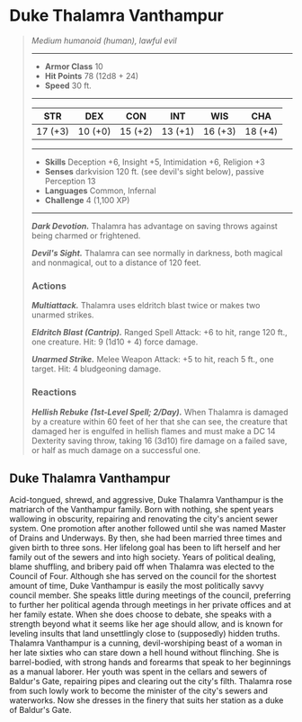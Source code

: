 # Duke Thalamra Vanthampur
>*Medium humanoid (human), lawful evil*
>___
>- **Armor Class** 10
>- **Hit Points** 78 (12d8 + 24)
>- **Speed** 30 ft.
>___
>|STR|DEX|CON|INT|WIS|CHA|
>|:---:|:---:|:---:|:---:|:---:|:---:|
>|17 (+3)|10 (+0)|15 (+2)|13 (+1)|16 (+3)|18 (+4)|
>___
>- **Skills** Deception +6, Insight +5, Intimidation +6, Religion +3
>- **Senses** darkvision 120 ft. (see devil's sight below), passive Perception 13
>- **Languages** Common, Infernal
>- **Challenge** 4 (1,100 XP)
>___
>***Dark Devotion.*** Thalamra has advantage on saving throws against being charmed or frightened.  
>
>***Devil's Sight.*** Thalamra can see normally in darkness, both magical and nonmagical, out to a distance of 120 feet.  
>
>### Actions
>***Multiattack.*** Thalamra uses eldritch blast twice or makes two unarmed strikes.  
>
>***Eldritch Blast (Cantrip).*** Ranged Spell Attack: +6 to hit, range 120 ft., one creature. Hit: 9 (1d10 + 4) force damage.  
>
>***Unarmed Strike.*** Melee Weapon Attack: +5 to hit, reach 5 ft., one target. Hit: 4 bludgeoning damage.  
>
>### Reactions
>***Hellish Rebuke (1st-Level Spell; 2/Day).*** When Thalamra is damaged by a creature within 60 feet of her that she can see, the creature that damaged her is engulfed in hellish flames and must make a DC 14 Dexterity saving throw, taking 16 (3d10) fire damage on a failed save, or half as much damage on a successful one.
## Duke Thalamra Vanthampur
Acid-tongued, shrewd, and aggressive, Duke Thalamra Vanthampur is the matriarch of the Vanthampur family. Born with nothing, she spent years wallowing in obscurity, repairing and renovating the city's ancient sewer system. One promotion after another followed until she was named Master of Drains and Underways. By then, she had been married three times and given birth to three sons. Her lifelong goal has been to lift herself and her family out of the sewers and into high society.
Years of political dealing, blame shuffling, and bribery paid off when Thalamra was elected to the Council of Four. Although she has served on the council for the shortest amount of time, Duke Vanthampur is easily the most politically savvy council member. She speaks little during meetings of the council, preferring to further her political agenda through meetings in her private offices and at her family estate. When she does choose to debate, she speaks with a strength beyond what it seems like her age should allow, and is known for leveling insults that land unsettlingly close to (supposedly) hidden truths.
Thalamra Vanthampur is a cunning, devil-worshiping beast of a woman in her late sixties who can stare down a hell hound without flinching. She is barrel-bodied, with strong hands and forearms that speak to her beginnings as a manual laborer. Her youth was spent in the cellars and sewers of Baldur's Gate, repairing pipes and clearing out the city's filth. Thalamra rose from such lowly work to become the minister of the city's sewers and waterworks. Now she dresses in the finery that suits her station as a duke of Baldur's Gate.